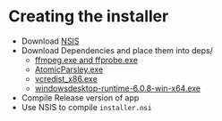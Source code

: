 # Creating the installer

* Download [NSIS](https://nsis.sourceforge.io/Main_Page)
* Download Dependencies and place them into deps/
  - [ffmpeg.exe and ffprobe.exe](https://www.ffmpeg.org/download.html#build-windows)
  - [AtomicParsley.exe](http://atomicparsley.sourceforge.net/)
  - [vcredist_x86.exe](https://www.microsoft.com/en-us/download/details.aspx?id=5555)
  - [windowsdesktop-runtime-6.0.8-win-x64.exe](https://dotnet.microsoft.com/en-us/download/dotnet/6.0)
* Compile Release version of app
* Use NSIS to compile `installer.nsi`

